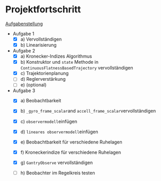 # Projektfortschritt

[Aufgabenstellung](./.assets/hausuebung.pdf)

- Aufgabe 1
  - [x] a) Vervollständigen
  - [x] b) Linearisierung
- Aufgabe 2 
  - [x] a) Kronecker-Indizes Algorithmus
  - [x] b) Konstruktor und `state` Methode in `ContinuousFlatnessBasedTrajectory` vervollständigen
  - [x] c) Trajektorienplanung
  - [ ] d) Reglerverstärkung
  - [ ] e) (optional)
- Aufgabe 3
  - [x] a) Beobachtbarkeit
  - [x] b) `_gyro_frame_scalar`and `accell_frame_scalar`vervollständigen
  - [x] c) `observermodell`einfügen
  - [x] d) `lineares observermodell`einfügen
  - [x] e) Beobachtbarkeit für verschiedene Ruhelagen
  - [x] f) Kroneckerindize für verschiedene Ruhelagen
  - [x] g) `GantryObserve` vervollständigen
  - [ ] h) Beobachter im Regelkreis testen

